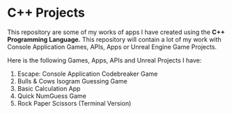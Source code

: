 <h1>C++ Projects</h1>

This repository are some of my works of apps I have created using the <b>C++ Programming Language.</b> This repository will contain a lot of my work with Console Application Games, APIs, Apps or Unreal Engine Game Projects.

Here is the following Games, Apps, APIs and Unreal Projects I have: 
<ol>
<li>Escape: Console Application Codebreaker Game</li>
<li>Bulls & Cows Isogram Guessing Game</li>
<li>Basic Calculation App</li>
<li>Quick NumGuess Game</li>
<li>Rock Paper Scissors (Terminal Version)</li>
</ol>



